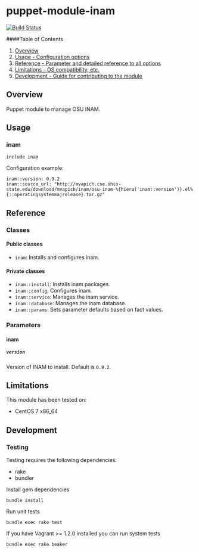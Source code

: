 # puppet-module-inam

[![Build Status](https://travis-ci.org/treydock/puppet-module-inam.png)](https://travis-ci.org/treydock/puppet-module-inam)

####Table of Contents

1. [Overview](#overview)
2. [Usage - Configuration options](#usage)
3. [Reference - Parameter and detailed reference to all options](#reference)
4. [Limitations - OS compatibility, etc.](#limitations)
5. [Development - Guide for contributing to the module](#development)

## Overview

Puppet module to manage OSU INAM.

## Usage

### inam

    include inam

Configuration example:

    inam::version: 0.9.2
    inam::source_url: "http://mvapich.cse.ohio-state.edu/download/mvapich/inam/osu-inam-%{hiera('inam::version')}.el%{::operatingsystemmajrelease}.tar.gz"

## Reference

### Classes

#### Public classes

* `inam`: Installs and configures inam.

#### Private classes

* `inam::install`: Installs inam packages.
* `inam::config`: Configures inam.
* `inam::service`: Manages the inam service.
* `inam::database`: Manages the inam database.
* `inam::params`: Sets parameter defaults based on fact values.

### Parameters

#### inam

##### `version`

Version of INAM to install. Default is `0.9.2`.

## Limitations

This module has been tested on:

* CentOS 7 x86_64

## Development

### Testing

Testing requires the following dependencies:

* rake
* bundler

Install gem dependencies

    bundle install

Run unit tests

    bundle exec rake test

If you have Vagrant >= 1.2.0 installed you can run system tests

    bundle exec rake beaker
